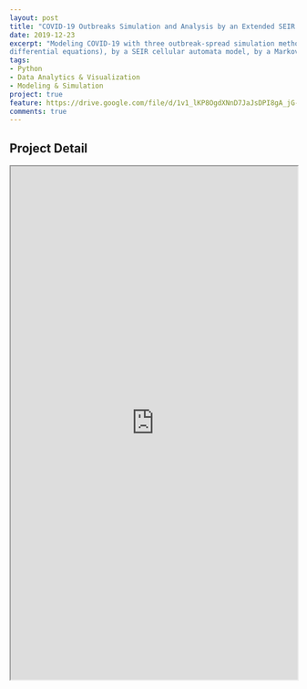 ```yaml
---
layout: post
title: "COVID-19 Outbreaks Simulation and Analysis by an Extended SEIR Model"
date: 2019-12-23
excerpt: "Modeling COVID-19 with three outbreak-spread simulation methodologies - by continuum dynamical system (SIER system by
differential equations), by a SEIR cellular automata model, by a Markov Chain Analysis Based on One Dimensional CA model."
tags: 
- Python
- Data Analytics & Visualization
- Modeling & Simulation
project: true
feature: https://drive.google.com/file/d/1v1_lKP8OgdXNnD7JaJsDPI8gA_jG-I89/view?usp=sharing
comments: true
---
```


## Project Detail
<iframe src="https://drive.google.com/file/d/1BhGhh1dR63mhr7mMtnHmATUBaNWaRM42/preview" width="100%" height="900px"></iframe>
